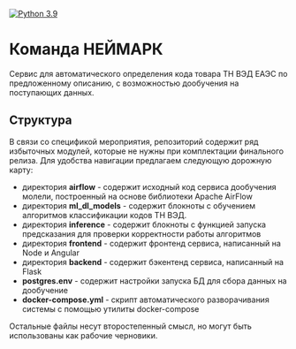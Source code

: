 [![Python 3.9](https://img.shields.io/badge/Python-3.9-blue.svg)](#)

# Команда НЕЙМАРК


Сервис для автоматического определения кода товара ТН ВЭД ЕАЭС по предложенному описанию, с возможностью дообучения на поступающих данных.


## Структура

В связи со спецификой мероприятия, репозиторий содержит ряд избыточных модулей, которые не нужны при комплектации финального релиза. Для удобства навигации предлагаем следующую дорожную карту:

- директория **airflow** - содержит исходный код сервиcа дообучения молели, построенный на основе библиотеки Apache AirFlow
- директория **ml_dl_models** - содержит блокноты с обучением алгоритмов классификации кодов ТН ВЭД.
- директория **inference** - содержит блокноты с функцией запуска предсказания для проверки корректности работы алгоритмов
- директория **frontend** - содержит фронтенд сервиса, написанный на Node и Angular
- директория **backend** - содержит бэкентенд сервиса, написанный на Flask
- **postgres.env** - содержит настройки запуска БД для сбора данных на дообучение
- **docker-compose.yml** - скрипт автоматического разворачивания системы с помощью утилиты docker-compose

Остальные файлы несут второстепенный смысл, но могут быть использованы как рабочие черновики.